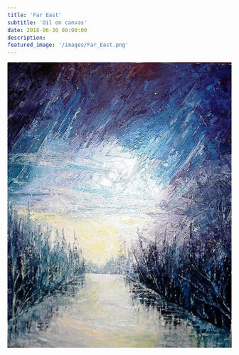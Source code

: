 ```yaml
---
title: 'Far East'
subtitle: 'Oil on canvas'
date: 2018-06-30 00:00:00
description:
featured_image: '/images/Far_East.png'
---
```


![](/images/Far_East.png)
